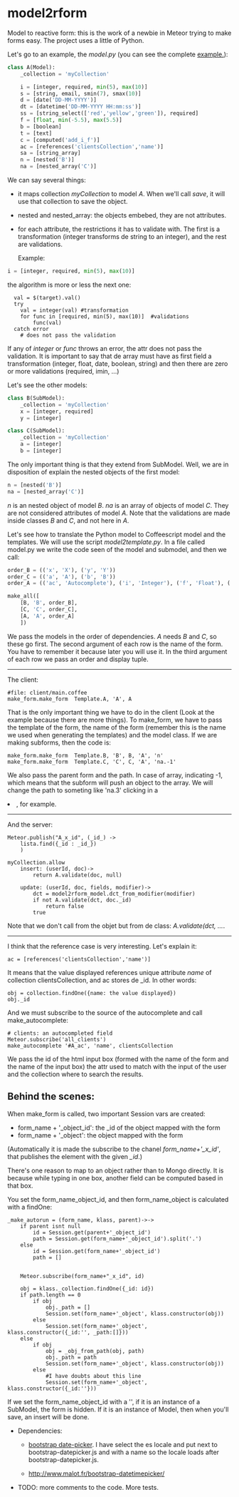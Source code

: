 model2rform
===========

Model to reactive form: this is the work of a newbie in Meteor trying to make forms easy. The project uses a little of Python.

Let's go to an example, the *model.py* (you can see the complete [example.](https://github.com/miguelalarcos/demo-model2rform)):

```python
class A(Model):
    _collection = 'myCollection'

    i = [integer, required, min(5), max(10)]
    s = [string, email, smin(7), smax(10)]
    d = [date('DD-MM-YYYY')]
    dt = [datetime('DD-MM-YYYY HH:mm:ss')]
    ss = [string_select(['red','yellow','green']), required]
    f = [float, min(-5.5), max(5.5)]
    b = [boolean]
    t = [text]
    c = [computed('add_i_f')]
    ac = [references('clientsCollection','name')]
    sa = [string_array]
    n = [nested('B')]
    na = [nested_array('C')]
```

We can say several things:

* it maps collection *myCollection* to model *A*. When we'll call *save*, it will use that collection to save the object.
* nested and nested_array: the objects embebed, they are not attributes.
* for each attribute, the restrictions it has to validate with. The first is a transformation (integer transforms de string to an integer), and the rest are validations.
  
  Example:
  
```python  
i = [integer, required, min(5), max(10)]
```

  the algorithm is more or less the next one:

```coffee-script
  val = $(target).val()
  try
    val = integer(val) #transformation
    for func in [required, min(5), max(10)]  #validations
        func(val)
  catch error
    # does not pass the validation
```

If any of *integer* or *func* throws an error, the attr does not pass the validation.
It is important to say that de array must have as first field a transformation (integer, float, date, boolean, string) and then there are zero or more validations (required, imin, ...)

Let's see the other models:

```python
class B(SubModel):
    _collection = 'myCollection'
    x = [integer, required]
    y = [integer]

class C(SubModel):
    _collection = 'myCollection'
    a = [integer]
    b = [integer]

```

The only important thing is that they extend from SubModel. Well, we are in disposition of explain the nested objects of the first model:

```python
n = [nested('B')]
na = [nested_array('C')]
```

*n* is an nested object of model *B*. *na* is an array of objects of model *C*. They are not considered attributes of model *A*. Note that the validations are made inside classes *B* and *C*, and not here in *A*.

Let's see how to translate the Python model to Coffeescript model and the templates. We will use the script *model2template.py*. In a file called model.py we write the code seen of the model and submodel, and then we call:

```python
order_B = (('x', 'X'), ('y', 'Y'))
order_C = (('a', 'A'), ('b', 'B'))
order_A = (('ac', 'Autocomplete'), ('i', 'Integer'), ('f', 'Float'), ('c', 'Computed'), ('b', 'Boolean'), ('s', 'String'), ('d', 'Date'), ('dt', 'Datetime'), ('ss', 'String-select'), ('t', 'Text'), ('sa','StringArray'))

make_all([
    [B, 'B', order_B],
    [C, 'C', order_C],
    [A, 'A', order_A]
    ])
```

We pass the models in the order of dependencies. *A* needs *B* and *C*, so these go first. The second argument of each row is the name of the form. You have to remember it because later you will use it. In the third argument of each row we pass an order and display tuple.

---

The client:

```coffee-script
#file: client/main.coffee
make_form.make_form  Template.A, 'A', A
```

That is the only important thing we have to do in the client (Look at the example because there are more things). To make_form, we have to pass the template of the form, the name of the form (remember this is the name we used when generating the templates) and the model class. If we are making subforms, then the code is:

```coffee-script
make_form.make_form  Template.B, 'B', B, 'A', 'n'
make_form.make_form  Template.C, 'C', C, 'A', 'na.-1'
```

We also pass the parent form and the path. In case of array, indicating -1, which means that the subform will push an object to the array. We will change the path to someting like 'na.3' clicking in a <li>, for example.

---

And the server:

```coffee-script
Meteor.publish("A_x_id", (_id_) ->
    lista.find({_id : _id_})
    )

myCollection.allow
    insert: (userId, doc)->
        return A.validate(doc, null)
        
    update: (userId, doc, fields, modifier)->  
        dct = model2rform_model.dct_from_modifier(modifier)                           
        if not A.validate(dct, doc._id)
            return false
        true
```

Note that we don't call from the objet but from de class: *A.validate(dct, ...*.

---
I think that the reference case is very interesting. Let's explain it:

```coffee-script
ac = [references('clientsCollection','name')]
```

It means that the value displayed references unique attribute *name* of collection clientsCollection, and ac stores de _id. In other words:

```coffee-script
obj = collection.findOne({name: the value displayed})
obj._id
```

And we must subscribe to the source of the autocomplete and call make_autocomplete:

```coffee-script
# clients: an autocompleted field   
Meteor.subscribe('all_clients')
make_autocomplete '#A_ac', 'name', clientsCollection
```
We pass the id of the html input box (formed with the name of the form and the name of the input box) the attr used to match with the input of the user and the collection where to search the results.

Behind the scenes:
------------------

When make_form is called, two important Session vars are created:

* form_name + '\_object_id': the _id of the object mapped with the form
* form_name + '\_object': the object mapped with the form

(Automatically it is made the subscribe to the chanel *form_name+'_x_id'*, that publishes the element with the given *_id*.)

There's one reason to map to an object rather than to Mongo directly. It is because while typing in one box, another field can be computed based in that box.

You set the form\_name\_object\_id, and then form\_name\_object is calculated with a findOne:

```coffee-script
_make_autorun = (form_name, klass, parent)->->
    if parent isnt null
        id = Session.get(parent+'_object_id')
        path = Session.get(form_name+'_object_id').split('.')
    else
        id = Session.get(form_name+'_object_id')
        path = []
  
        
    Meteor.subscribe(form_name+"_x_id", id)
    
    obj = klass._collection.findOne({_id: id})
    if path.length == 0        
        if obj
            obj._path = []
            Session.set(form_name+'_object', klass.constructor(obj))  
        else
            Session.set(form_name+'_object', klass.constructor({_id:'', _path:[]}))
    else
        if obj            
            obj = _obj_from_path(obj, path)
            obj._path = path
            Session.set(form_name+'_object', klass.constructor(obj))
        else            
            #I have doubts about this line
            Session.set(form_name+'_object', klass.constructor({_id:''}))         
```

If we set the form\_name\_object\_id with a '', if it is an instance of a SubModel, the form is hidden. If it is an instance of Model, then when you'll save, an insert will be done.

* Dependencies: 
    * [bootstrap date-picker](https://github.com/eternicode/bootstrap-datepicker). I have select the es locale and put next to bootstrap-datepicker.js and with a name so the locale loads after bootstrap-datepicker.js.
    
    * http://www.malot.fr/bootstrap-datetimepicker/

* TODO: more comments to the code. More tests.
